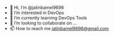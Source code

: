 - 👋 Hi, I’m @jatinbamel9696
- 👀 I’m interested in DevOps
- 🌱 I’m currently learning DevOps Tools
- 💞️ I’m looking to collaborate on ...
- 📫 How to reach me jatinbamel9696@gmail.com

<!---
jatinbamel9696/jatinbamel9696 is a ✨ special ✨ repository because its `README.md` (this file) appears on your GitHub profile.
You can click the Preview link to take a look at your changes.
--->

